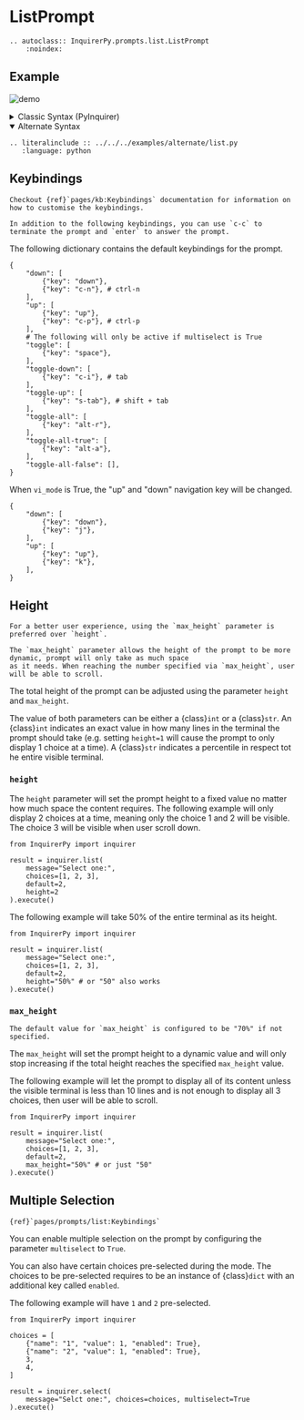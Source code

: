 # ListPrompt

```{eval-rst}
.. autoclass:: InquirerPy.prompts.list.ListPrompt
    :noindex:
```

## Example

![demo](https://assets.kazhala.me/InquirerPy/list.gif)

<details>
  <summary>Classic Syntax (PyInquirer)</summary>

```{eval-rst}
.. literalinclude :: ../../../examples/classic/list.py
   :language: python
```

</details>

<details open>
  <summary>Alternate Syntax</summary>

```{eval-rst}
.. literalinclude :: ../../../examples/alternate/list.py
   :language: python
```

</details>

## Keybindings

```{seealso}
Checkout {ref}`pages/kb:Keybindings` documentation for information on how to customise the keybindings.
```

```{tip}
In addition to the following keybindings, you can use `c-c` to terminate the prompt and `enter` to answer the prompt.
```

The following dictionary contains the default keybindings for the prompt.

```{code-block} python
{
    "down": [
        {"key": "down"},
        {"key": "c-n"}, # ctrl-n
    ],
    "up": [
        {"key": "up"},
        {"key": "c-p"}, # ctrl-p
    ],
    # The following will only be active if multiselect is True
    "toggle": [
        {"key": "space"},
    ],
    "toggle-down": [
        {"key": "c-i"}, # tab
    ],
    "toggle-up": [
        {"key": "s-tab"}, # shift + tab
    ],
    "toggle-all": [
        {"key": "alt-r"},
    ],
    "toggle-all-true": [
        {"key": "alt-a"},
    ],
    "toggle-all-false": [],
}
```

When `vi_mode` is True, the "up" and "down" navigation key will be changed.

```{code-block} python
{
    "down": [
        {"key": "down"},
        {"key": "j"},
    ],
    "up": [
        {"key": "up"},
        {"key": "k"},
    ],
}
```

## Height

```{tip}
For a better user experience, using the `max_height` parameter is preferred over `height`.

The `max_height` parameter allows the height of the prompt to be more dynamic, prompt will only take as much space
as it needs. When reaching the number specified via `max_height`, user will be able to scroll.
```

The total height of the prompt can be adjusted using the parameter `height` and `max_height`.

The value of both parameters can be either a {class}`int` or a {class}`str`. An {class}`int` indicates an exact value in how many
lines in the terminal the prompt should take (e.g. setting `height=1` will cause the prompt to only display 1 choice at a time).
A {class}`str` indicates a percentile in respect tot he entire visible terminal.

### `height`

The `height` parameter will set the prompt height to a fixed value no matter how much space the content requires.
The following example will only display 2 choices at a time, meaning only the choice 1 and 2 will be visible. The choice 3
will be visible when user scroll down.

```{code-block} python
from InquirerPy import inquirer

result = inquirer.list(
    message="Select one:",
    choices=[1, 2, 3],
    default=2,
    height=2
).execute()
```

The following example will take 50% of the entire terminal as its height.

```{code-block} python
from InquirerPy import inquirer

result = inquirer.list(
    message="Select one:",
    choices=[1, 2, 3],
    default=2,
    height="50%" # or "50" also works
).execute()
```

### `max_height`

```{tip}
The default value for `max_height` is configured to be "70%" if not specified.
```

The `max_height` will set the prompt height to a dynamic value and will only stop increasing if the total height
reaches the specified `max_height` value.

The following example will let the prompt to display all of its content unless the visible terminal is less than 10 lines and
is not enough to display all 3 choices, then user will be able to scroll.

```{code-block} python
from InquirerPy import inquirer

result = inquirer.list(
    message="Select one:",
    choices=[1, 2, 3],
    default=2,
    max_height="50%" # or just "50"
).execute()
```

## Multiple Selection

```{seealso}
{ref}`pages/prompts/list:Keybindings`
```

You can enable multiple selection on the prompt by configuring the parameter `multiselect` to `True`.

You can also have certain choices pre-selected during the mode. The choices to be pre-selected requires to be an instance
of {class}`dict` with an additional key called `enabled`.

The following example will have `1` and `2` pre-selected.

```{code-block} python
from InquirerPy import inquirer

choices = [
    {"name": "1", "value": 1, "enabled": True},
    {"name": "2", "value": 1, "enabled": True},
    3,
    4,
]

result = inquirer.select(
    message="Selct one:", choices=choices, multiselect=True
).execute()
```
